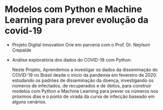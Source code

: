 # Modelos com Python e Machine Learning para prever evolução da covid-19


- Projeto Digital Innovation One em parceria com o Prof. Dr. Neylson Crepalde
- Análise exploratória dos dados do COVID-19 com Python.

  Neste Projeto,  Aprendemos a investigar os dados da disseminação do COVID-19 no Brasil desde o início da pandemia em fevereiro de 2020. estudando os padrões de disseminação da doença, investigando os números de infectados, de recuperados e de óbitos, para construir modelos com Python e Machine Learning para prever os números nos próximos dias e o ponto de virada da curva de infecção baseado em alguns cenários.
